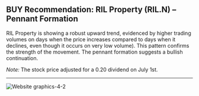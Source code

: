 ## BUY Recommendation: RIL Property (RIL.N) – Pennant Formation

RIL Property is showing a robust upward trend, evidenced by higher trading volumes on days when the price increases compared to days when it declines, even though it occurs on very low volume). This pattern confirms the strength of the movement. The pennant formation suggests a bullish continuation.

*Note:* The stock price adjusted for a 0.20 dividend on July 1st.

---

![Website graphics-4-2](https://github.com/stockpickslk/stockpickslk.github.io/assets/173802017/48a29224-f7d2-4f74-bd69-a191a47dee20)
